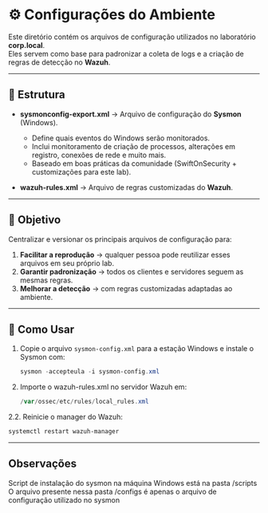 # ⚙️ Configurações do Ambiente

Este diretório contém os arquivos de configuração utilizados no laboratório **corp.local**.  
Eles servem como base para padronizar a coleta de logs e a criação de regras de detecção no **Wazuh**.

---

## 📂 Estrutura

- **sysmonconfig-export.xml** → Arquivo de configuração do **Sysmon** (Windows).  
  - Define quais eventos do Windows serão monitorados.  
  - Inclui monitoramento de criação de processos, alterações em registro, conexões de rede e muito mais.  
  - Baseado em boas práticas da comunidade (SwiftOnSecurity + customizações para este lab).  

- **wazuh-rules.xml** → Arquivo de regras customizadas do **Wazuh**.    

---

## 🎯 Objetivo

Centralizar e versionar os principais arquivos de configuração para:  
1. **Facilitar a reprodução** → qualquer pessoa pode reutilizar esses arquivos em seu próprio lab.  
2. **Garantir padronização** → todos os clientes e servidores seguem as mesmas regras.  
3. **Melhorar a detecção** → com regras customizadas adaptadas ao ambiente.  

---

## 📌 Como Usar

1. Copie o arquivo `sysmon-config.xml` para a estação Windows e instale o Sysmon com:  
   ```powershell
   sysmon -accepteula -i sysmon-config.xml
   
2. Importe o wazuh-rules.xml no servidor Wazuh em:
   ```powershell
   /var/ossec/etc/rules/local_rules.xml

2.2. Reinicie o manager do Wazuh:
   ```powershell
   systemctl restart wazuh-manager
   ```

---

## Observações

Script de instalação do sysmon na máquina Windows está na pasta /scripts
O arquivo presente nessa pasta /configs é apenas o arquivo de configuração utilizado no sysmon
